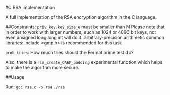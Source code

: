 #C RSA implementation

A full implementation of the RSA encryption algorithm in the C language.

##Constraints:
`priv_key.key_size_e` must be smaller than N
Please note that in order to work with larger numbers, such as 1024 or 4096 bit keys, not even unsigned long long int will do it.
arbitrary-precision arithmetic common libraries: include <gmp.h> is recommended for this task

`prob_tries`: How much tries should the Fermat prime test do?

Also, there is a `rsa_create_OAEP_padding` experimental function which helps to make the algorithm more secure.

##Usage

Run:
`gcc rsa.c -o rsa`
`./rsa`